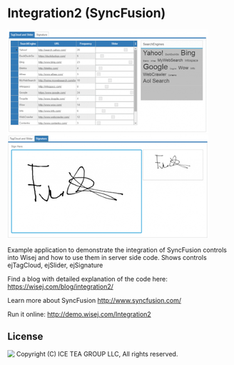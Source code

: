 Integration2 (SyncFusion)
====

<img src="../Support/Images/Integration2A.png" width="450" height="233">
<img src="../Support/Images/Integration2B.png" width="450" height="233">

Example application to demonstrate the integration of SyncFusion controls into Wisej and how to use them in server side code.
Shows controls ejTagCloud, ejSlider, ejSignature

Find a blog with detailed explanation of the code here: https://wisej.com/blog/integration2/

Learn more about SyncFusion http://www.syncfusion.com/

Run it online: http://demo.wisej.com/Integration2

License
-------
<img src="http://iceteagroup.com/wp-content/uploads/2017/01/Square-64x64-trasp.png" height="20" align="top"> Copyright (C) ICE TEA GROUP LLC, All rights reserved.
